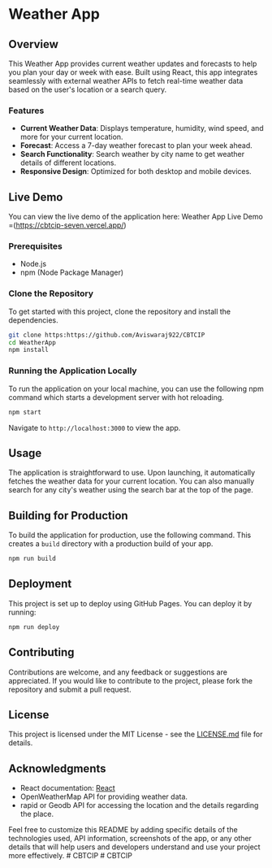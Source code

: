 
# Weather App

## Overview
This Weather App provides current weather updates and forecasts to help you plan your day or week with ease. Built using React, this app integrates seamlessly with external weather APIs to fetch real-time weather data based on the user's location or a search query.

### Features
- **Current Weather Data**: Displays temperature, humidity, wind speed, and more for your current location.
- **Forecast**: Access a 7-day weather forecast to plan your week ahead.
- **Search Functionality**: Search weather by city name to get weather details of different locations.
- **Responsive Design**: Optimized for both desktop and mobile devices.

## Live Demo
You can view the live demo of the application here:
Weather App Live Demo =(https://cbtcip-seven.vercel.app/)

### Prerequisites
- Node.js
- npm (Node Package Manager)

### Clone the Repository
To get started with this project, clone the repository and install the dependencies.
```bash
git clone https:https://github.com/Aviswaraj922/CBTCIP
cd WeatherApp
npm install
```

### Running the Application Locally
To run the application on your local machine, you can use the following npm command which starts a development server with hot reloading.
```bash
npm start
```
Navigate to `http://localhost:3000` to view the app.

## Usage
The application is straightforward to use. Upon launching, it automatically fetches the weather data for your current location. You can also manually search for any city's weather using the search bar at the top of the page.

## Building for Production
To build the application for production, use the following command. This creates a `build` directory with a production build of your app.
```bash
npm run build
```

## Deployment
This project is set up to deploy using GitHub Pages. You can deploy it by running:
```bash
npm run deploy
```

## Contributing
Contributions are welcome, and any feedback or suggestions are appreciated. If you would like to contribute to the project, please fork the repository and submit a pull request.

## License
This project is licensed under the MIT License - see the [LICENSE.md](LICENSE.md) file for details.

## Acknowledgments
- React documentation: [React](https://reactjs.org/)
- OpenWeatherMap API for providing weather data.
- rapid or Geodb API for accessing the location and the details regarding the place.

Feel free to customize this README by adding specific details of the technologies used, API information, screenshots of the app, or any other details that will help users and developers understand and use your project more effectively.
#   C B T C I P 
 
 #   C B T C I P 
 
 
